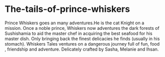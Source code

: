 # The-tails-of-prince-whiskers
Prince Whiskers goes an many adventures.He is the cat Knight on a mission.
Once a noble prince, Whiskers now adventures the dark forests of Sushishamia to aid the master chef in acquiring the best seafood for his master dish. Only bringing back the finest delicacies he finds (usually in his stomach). Whiskers Tales ventures on a dangerous journey full of fun, food , friendship and adventure. Delicately crafted by Sasha, Melanie and Ihsan.
